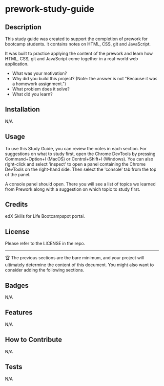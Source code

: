 # prework-study-guide

## Description

This study guide was created to support the completion of prework for bootcamp students. It contains notes on HTML, CSS, git and JavaScript.

It was built to practice applying the content of the prework and learn how HTML, CSS, git and JavaScript come together in a real-world web application.

- What was your motivation?
- Why did you build this project? (Note: the answer is not "Because it was a homework assignment.")
- What problem does it solve?
- What did you learn?


## Installation

N/A

## Usage

To use this Study Guide, you can review the notes in each section. For suggestions on what to study first, open the Chrome DevTools by pressing Command+Option+I (MacOS) or Control+Shift+I (Windows). You can also right-click and select 'inspect' to open a panel containing the Chrome DevTools on the right-hand side. Then select the 'console' tab from the top of the panel.

A console panel should open. There you will see a list of topics we learned from Prework along with a suggestion on which topic to study first.

## Credits

edX Skills for Life Bootcampspot portal.

## License

Please refer to the LICENSE in the repo.

---

🏆 The previous sections are the bare minimum, and your project will ultimately determine the content of this document. You might also want to consider adding the following sections.

## Badges

N/A

## Features

N/A

## How to Contribute

N/A

## Tests

N/A
